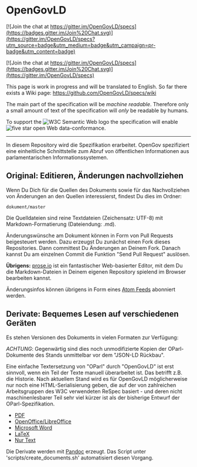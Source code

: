 # OpenGovLD

[![Join the chat at https://gitter.im/OpenGovLD/specs](https://badges.gitter.im/Join%20Chat.svg)](https://gitter.im/OpenGovLD/specs?utm_source=badge&utm_medium=badge&utm_campaign=pr-badge&utm_content=badge)

[![Join the chat at https://gitter.im/OpenGovLD/specs](https://badges.gitter.im/Join%20Chat.svg)](https://gitter.im/OpenGovLD/specs)

This page is work in progress and will be translated to English. So far there exists a Wiki page: https://github.com/OpenGovLD/specs/wiki

The main part of the specification will be *machine readable*. Therefore only a small amount of text of the specification will _only_ be readable by humans.

To support the ![W3C Semantic Web logo](http://www.w3.org/Icons/SW/sw-horz-w3c.png) the specification will enable <img src="http://lab.linkeddata.deri.ie/2010/lod-badges/img/data-badge-5.png" alt="five star open Web data" />-conformance.

***

In diesem Repository wird die Spezifikation erarbeitet. OpenGov spezifiziert eine einheitliche Schnittstelle zum Abruf von
öffentlichen Informationen aus parlamentarischen Informationssystemen.


Original: Editieren, Änderungen nachvollziehen
----------------------------------------------

Wenn Du Dich für die Quellen des Dokuments sowie für das Nachvollziehen von Änderungen an den Quellen interessierst, findest Du dies im Ordner:

    dokument/master

Die Quelldateien sind reine Textdateien (Zeichensatz: UTF-8) mit Markdown-Formatierung (Dateiendung: .md).

Änderungswünsche am Dokument können in Form von Pull Requests beigesteuert werden. Dazu erzeugst Du zunächst einen Fork dieses Repositories. Dann committest Du Änderungen an Deinem Fork. Danach kannst Du am einzelnen Commit die Funktion "Send Pull Request" auslösen.

**Übrigens:** [prose.io](http://prose.io/) ist ein fantastischer Web-basierter Editor, mit dem Du die Markdown-Dateien in Deinem eigenen Repository spielend im Browser bearbeiten kannst.

Änderungsinfos können übrigens in Form eines [Atom Feeds](https://github.com/OpenGovLD/specs/commits/master.atom) abonniert werden.

Derivate: Bequemes Lesen auf verschiedenen Geräten
--------------------------------------------------

Es stehen Versionen des Dokuments in vielen Formaten zur Verfügung:

*ACHTUNG*: Gegenwärtig sind dies noch unmodifizierte Kopien der OParl-Dokumente des Stands unmittelbar vor dem "JSON-LD Rückbau".

Eine einfache Textersetzung von "OParl" durch "OpenGovLD" ist erst sinnvoll, wenn ein Teil der Texte manuell überarbeitet ist. Das betrifft z.B. die Historie. Nach aktuellem Stand wird es für OpenGovLD möglicherweise nur noch eine HTML-Serialisierung geben, die auf der von zahlreichen Arbeitsgruppen des W3C verwendeten ReSpec basiert - und deren nicht maschinenlesbarer Teil sehr viel kürzer ist als der bisherige Entwurf der OParl-Spezifikation.

* [PDF](https://github.com/OpenGovLD/specs/blob/master/dokument/pdf/document.pdf?raw=true)
* [OpenOffice/LibreOffice](https://github.com/OpenGovLD/specs/blob/master/dokument/odt/document.odt?raw=true)
* [Microsoft Word](https://github.com/OpenGovLD/specs/blob/master/dokument/docx/document.docx?raw=true)
* [LaTeX](https://github.com/OpenGovLD/specs/blob/master/dokument/epub/document.epub?raw=true)
* [Nur Text](https://github.com/OpenGovLD/specs/blob/master/dokument/plain/document.txt?raw=true)

Die Derivate werden mit [Pandoc](http://johnmacfarlane.net/pandoc/) erzeugt. Das Script unter 'scripts/create_documents.sh' automatisiert diesen Vorgang.
